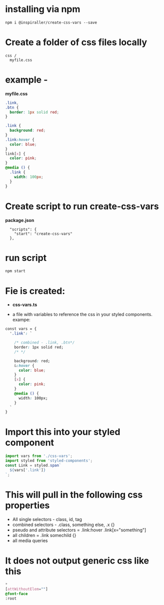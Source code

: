 # installing via npm
```
npm i @inspiraller/create-css-vars --save
```

# Create a folder of css files locally 
```
css /
  myfile.css
```

# example - 
**myfile.css**
```css
.link,
.btn {
  border: 1px solid red;
}

.link {
  background: red;
}
.link:hover {
  color: blue;
}
link[x] {
  color: pink;
}
@media () {
  .link {
    width: 100px;
  }
}
```

# Create script to run create-css-vars
**package.json**
```
  "scripts": {
    "start": "create-css-vars"
  },
```

# run script 
```
npm start
```

# Fie is created:
- **css-vars.ts**

- a file with variables to reference the css in your styled components.
exampe:
```css
const vars = {
  '.link': `

    /* combined - .link, .btn*/
    border: 1px solid red;
    /* */

    background: red;
    &:hover {
      color: blue;
    }
    [x] {
      color: pink;
    }
    @media () {
      width: 100px;
    }
  `
}
```

# Import this into your styled component
```typescript
import vars from './css-vars';
import styled from 'styled-components';
const Link = styled.span`
  ${vars['.link']}
`;
```

# This will pull in the following css properties
- All single selectors - class, id, tag
- combined selectors - .class, something else, .x {}
- pseudo and attribute selectors = .link:hover .link[x="something"]
- all children = .link somechild {}
- all media queries

 # It does not output generic css like this
 ```css
*
[attWithoutElem=""]
@font-face
:root 
 ```

